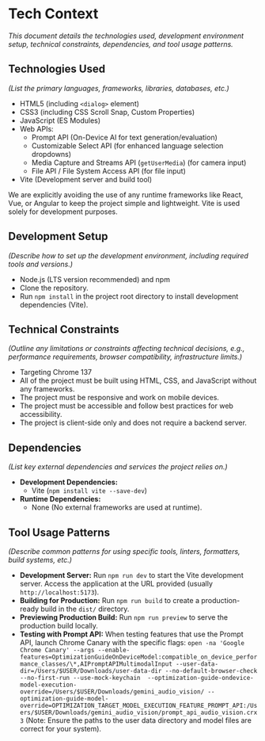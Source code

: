 # Tech Context

_This document details the technologies used, development environment setup, technical constraints, dependencies, and tool usage patterns._

## Technologies Used

_(List the primary languages, frameworks, libraries, databases, etc.)_

- HTML5 (including `<dialog>` element)
- CSS3 (including CSS Scroll Snap, Custom Properties)
- JavaScript (ES Modules)
- Web APIs:
  - Prompt API (On-Device AI for text generation/evaluation)
  - Customizable Select API (for enhanced language selection dropdowns)
  - Media Capture and Streams API (`getUserMedia`) (for camera input)
  - File API / File System Access API (for file input)
- Vite (Development server and build tool)

We are explicitly avoiding the use of any runtime frameworks like React, Vue, or Angular to keep the project simple and lightweight. Vite is used solely for development purposes.

## Development Setup

_(Describe how to set up the development environment, including required tools and versions.)_

- Node.js (LTS version recommended) and npm
- Clone the repository.
- Run `npm install` in the project root directory to install development dependencies (Vite).

## Technical Constraints

_(Outline any limitations or constraints affecting technical decisions, e.g., performance requirements, browser compatibility, infrastructure limits.)_

- Targeting Chrome 137
- All of the project must be built using HTML, CSS, and JavaScript without any frameworks.
- The project must be responsive and work on mobile devices.
- The project must be accessible and follow best practices for web accessibility.
- The project is client-side only and does not require a backend server.

## Dependencies

_(List key external dependencies and services the project relies on.)_

- **Development Dependencies:**
  - Vite (`npm install vite --save-dev`)
- **Runtime Dependencies:**
  - None (No external frameworks are used at runtime).

## Tool Usage Patterns

_(Describe common patterns for using specific tools, linters, formatters, build systems, etc.)_

- **Development Server:** Run `npm run dev` to start the Vite development server. Access the application at the URL provided (usually `http://localhost:5173`).
- **Building for Production:** Run `npm run build` to create a production-ready build in the `dist/` directory.
- **Previewing Production Build:** Run `npm run preview` to serve the production build locally.
- **Testing with Prompt API:** When testing features that use the Prompt API, launch Chrome Canary with the specific flags: `open -na 'Google Chrome Canary' --args --enable-features=OptimizationGuideOnDeviceModel:compatible_on_device_performance_classes/\*,AIPromptAPIMultimodalInput --user-data-dir=/Users/$USER/Downloads/user-data-dir --no-default-browser-check --no-first-run --use-mock-keychain  --optimization-guide-ondevice-model-execution-override=/Users/$USER/Downloads/gemini_audio_vision/ --optimization-guide-model-override=OPTIMIZATION_TARGET_MODEL_EXECUTION_FEATURE_PROMPT_API:/Users/$USER/Downloads/gemini_audio_vision/prompt_api_audio_vision.crx3` (Note: Ensure the paths to the user data directory and model files are correct for your system).
